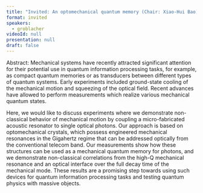 ```yaml
---
title: "Invited: An optomechanical quantum memory (Chair: Xiao-Hui Bao)"
format: invited
speakers:
  - groblacher
videoId: null
presentation: null
draft: false
---
```

Abstract: Mechanical systems have recently attracted significant attention for their potential use in quantum information processing tasks, for example, as compact quantum memories or as transducers between different types of quantum systems. Early experiments included ground-state cooling of the mechanical motion and squeezing of the optical field. Recent advances have allowed to perform measurements which realize various mechanical quantum states.

Here, we would like to discuss experiments where we demonstrate non-classical behavior of mechanical motion by coupling a micro-fabricated acoustic resonator to single optical photons. Our approach is based on optomechanical crystals, which possess engineered mechanical resonances in the Gigahertz regime that can be addressed optically from the conventional telecom band. Our measurements show how these structures can be used as a mechanical quantum memory for photons, and we demonstrate non-classical correlations from the high-Q mechanical resonance and an optical interface over the full decay time of the mechanical mode. These results are a promising step towards using such devices for quantum information processing tasks and testing quantum physics with massive objects.


<!-- fields to use above: -->
<!-- videoId: "Vfl9pPh6ipI" -->
<!-- presentation: "/slides/invited-MargaridaPereira.pdf" -->
